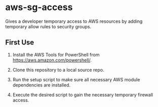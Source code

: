 # aws-sg-access
Gives a developer temporary access to AWS resources by adding temporary allow rules to security groups.

## First Use
1. Install the AWS Tools for PowerShell from https://aws.amazon.com/powershell/.

2. Clone this repository to a local source repo.

3. Run the setup script to make sure all necessary AWS module dependencies are installed.

4. Execute the desired script to gain the necessary temporary firewall access.
    
